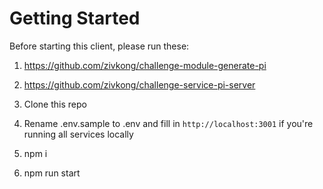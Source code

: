 # Getting Started

Before starting this client, please run these:
1. https://github.com/zivkong/challenge-module-generate-pi
2. https://github.com/zivkong/challenge-service-pi-server

1. Clone this repo
2. Rename .env.sample to .env and fill in `http://localhost:3001` if you're running all services locally
3. npm i
4. npm run start

